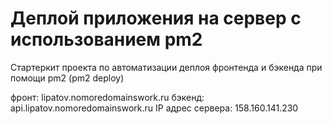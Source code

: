 # Деплой приложения на сервер с использованием pm2

Стартеркит проекта по автоматизации деплоя фронтенда и бэкенда при помощи pm2 (pm2 deploy)

фронт: lipatov.nomoredomainswork.ru
бэкенд: api.lipatov.nomoredomainswork.ru
IP адрес сервера: 158.160.141.230
